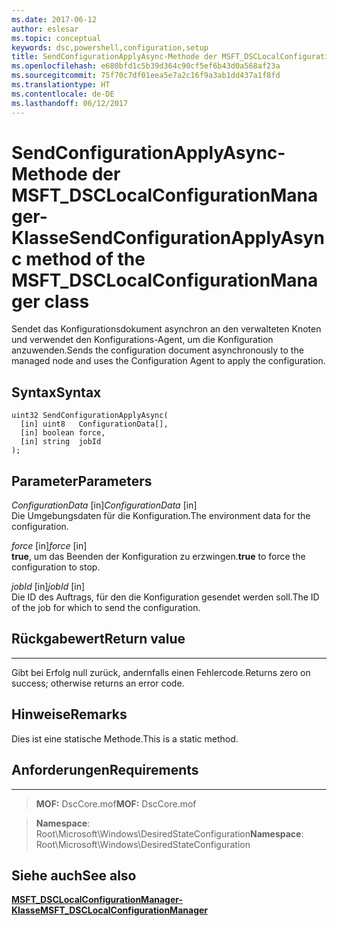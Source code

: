 ```yaml
---
ms.date: 2017-06-12
author: eslesar
ms.topic: conceptual
keywords: dsc,powershell,configuration,setup
title: SendConfigurationApplyAsync-Methode der MSFT_DSCLocalConfigurationManager-Klasse
ms.openlocfilehash: e680bfd1c5b39d364c90cf5ef6b43d0a568af23a
ms.sourcegitcommit: 75f70c7df01eea5e7a2c16f9a3ab1dd437a1f8fd
ms.translationtype: HT
ms.contentlocale: de-DE
ms.lasthandoff: 06/12/2017
---
```

# <a name="sendconfigurationapplyasync-method-of-the-msftdsclocalconfigurationmanager-class"></a><span data-ttu-id="50c29-103">SendConfigurationApplyAsync-Methode der MSFT_DSCLocalConfigurationManager-Klasse</span><span class="sxs-lookup"><span data-stu-id="50c29-103">SendConfigurationApplyAsync method of the MSFT_DSCLocalConfigurationManager class</span></span>

<span data-ttu-id="50c29-104">Sendet das Konfigurationsdokument asynchron an den verwalteten Knoten und verwendet den Konfigurations-Agent, um die Konfiguration anzuwenden.</span><span class="sxs-lookup"><span data-stu-id="50c29-104">Sends the configuration document asynchronously to the managed node and uses the Configuration Agent to apply the configuration.</span></span>

<a name="syntax"></a><span data-ttu-id="50c29-105">Syntax</span><span class="sxs-lookup"><span data-stu-id="50c29-105">Syntax</span></span>
------

```mof
uint32 SendConfigurationApplyAsync(
  [in] uint8   ConfigurationData[],
  [in] boolean force,
  [in] string  jobId
);
```

<a name="parameters"></a><span data-ttu-id="50c29-106">Parameter</span><span class="sxs-lookup"><span data-stu-id="50c29-106">Parameters</span></span>
----------

<span data-ttu-id="50c29-107">*ConfigurationData* \[in\]</span><span class="sxs-lookup"><span data-stu-id="50c29-107">*ConfigurationData* \[in\]</span></span>  
<span data-ttu-id="50c29-108">Die Umgebungsdaten für die Konfiguration.</span><span class="sxs-lookup"><span data-stu-id="50c29-108">The environment data for the configuration.</span></span>

<span data-ttu-id="50c29-109">*force* \[in\]</span><span class="sxs-lookup"><span data-stu-id="50c29-109">*force* \[in\]</span></span>  
<span data-ttu-id="50c29-110">**true**, um das Beenden der Konfiguration zu erzwingen.</span><span class="sxs-lookup"><span data-stu-id="50c29-110">**true** to force the configuration to stop.</span></span>

<span data-ttu-id="50c29-111">*jobId* \[in\]</span><span class="sxs-lookup"><span data-stu-id="50c29-111">*jobId* \[in\]</span></span>  
<span data-ttu-id="50c29-112">Die ID des Auftrags, für den die Konfiguration gesendet werden soll.</span><span class="sxs-lookup"><span data-stu-id="50c29-112">The ID of the job for which to send the configuration.</span></span>

## <a name="return-value"></a><span data-ttu-id="50c29-113">Rückgabewert</span><span class="sxs-lookup"><span data-stu-id="50c29-113">Return value</span></span>
------------

<span data-ttu-id="50c29-114">Gibt bei Erfolg null zurück, andernfalls einen Fehlercode.</span><span class="sxs-lookup"><span data-stu-id="50c29-114">Returns zero on success; otherwise returns an error code.</span></span>

## <a name="remarks"></a><span data-ttu-id="50c29-115">Hinweise</span><span class="sxs-lookup"><span data-stu-id="50c29-115">Remarks</span></span>

<span data-ttu-id="50c29-116">Dies ist eine statische Methode.</span><span class="sxs-lookup"><span data-stu-id="50c29-116">This is a static method.</span></span>

## <a name="requirements"></a><span data-ttu-id="50c29-117">Anforderungen</span><span class="sxs-lookup"><span data-stu-id="50c29-117">Requirements</span></span>
------------
><span data-ttu-id="50c29-118">**MOF:** DscCore.mof</span><span class="sxs-lookup"><span data-stu-id="50c29-118">**MOF:** DscCore.mof</span></span>

><span data-ttu-id="50c29-119">**Namespace**: Root\Microsoft\Windows\DesiredStateConfiguration</span><span class="sxs-lookup"><span data-stu-id="50c29-119">**Namespace**: Root\Microsoft\Windows\DesiredStateConfiguration</span></span>


## <a name="see-also"></a><span data-ttu-id="50c29-120">Siehe auch</span><span class="sxs-lookup"><span data-stu-id="50c29-120">See also</span></span>


[<span data-ttu-id="50c29-121">**MSFT_DSCLocalConfigurationManager-Klasse**</span><span class="sxs-lookup"><span data-stu-id="50c29-121">**MSFT_DSCLocalConfigurationManager**</span></span>](msft-dsclocalconfigurationmanager.md)


 

 



